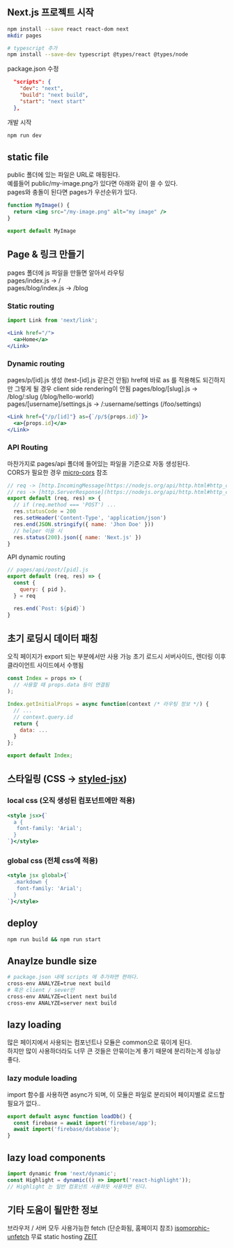 ## Next.js 프로젝트 시작  
```bash
npm install --save react react-dom next
mkdir pages

# typescript 추가
npm install --save-dev typescript @types/react @types/node
```

package.json 수정
```json 
  "scripts": {
    "dev": "next",
    "build": "next build",
    "start": "next start"
  },
```

개발 시작
```bash
npm run dev
```
## static file
public 폴더에 있는 파일은 URL로 매핑된다.  
예를들어 public/my-image.png가 있다면 아래와 같이 쓸 수 있다.  
pages와 충돌이 된다면 pages가 우선순위가 있다.
```jsx harmony
function MyImage() {
  return <img src="/my-image.png" alt="my image" />
}

export default MyImage
```

## Page & 링크 만들기
pages 폴더에 js 파일을 만들면 알아서 라우팅  
pages/index.js → /  
pages/blog/index.js → /blog  

### Static routing
```jsx harmony
import Link from 'next/link';

<Link href="/">
  <a>Home</a>
</Link>
```

### Dynamic routing
pages/p/[id].js 생성 (test-[id].js 같은건 안됨)
href에 바로 as 를 적용해도 되긴하지만 그렇게 될 경우 client side rendering이 안됨
pages/blog/[slug].js → /blog/:slug (/blog/hello-world)  
pages/[username]/settings.js → /:username/settings (/foo/settings)  
```jsx harmony
<Link href={"/p/[id]"} as={`/p/${props.id}`}>
  <a>{props.id}</a>
</Link>
```

### API Routing
마찬가지로 pages/api 폴더에 들어있는 파일을 기준으로 자동 생성된다.  
CORS가 필요한 경우 [micro-cors](https://nextjs.org/docs/api-routes/api-middlewares#micro-support) 참조
```javascript
// req -> [http.IncomingMessage(https://nodejs.org/api/http.html#http_class_http_incomingmessage) + [middlewares](https://nextjs.org/docs/api-routes/api-middlewares)
// res -> [http.ServerResponse](https://nodejs.org/api/http.html#http_class_http_serverresponse) + [helper](https://nextjs.org/docs/api-routes/response-helpers)
export default (req, res) => {
  // if (req.method === 'POST') ...
  res.statusCode = 200
  res.setHeader('Content-Type', 'application/json')
  res.end(JSON.stringify({ name: 'Jhon Doe' }))
  // helper 이용 시 
  res.status(200).json({ name: 'Next.js' })
}
```
API dynamic routing

```javascript
// pages/api/post/[pid].js
export default (req, res) => {
  const {
    query: { pid },
  } = req

  res.end(`Post: ${pid}`)
}
```

## 초기 로딩시 데이터 패칭
오직 페이지가 export 되는 부분에서만 사용 가능
초기 로드시 서버사이드, 렌더링 이후 클라이언트 사이드에서 수행됨
```jsx harmony
const Index = props => (
  // 사용할 때 props.data 등이 연결됨
);

Index.getInitialProps = async function(context /* 라우팅 정보 */) {
  // ...
  // context.query.id
  return {
    data: ...
  }
};

export default Index;
```

## 스타일링 (CSS -> [styled-jsx](https://github.com/zeit/styled-jsx))

### local css (오직 생성된 컴포넌트에만 적용)
```jsx harmony
<style jsx>{`
  a {
   font-family: 'Arial';
  }
`}</style>
```

### global css (전체 css에 적용)
```jsx harmony
<style jsx global>{`
  .markdown {
   font-family: 'Arial';
  }
`}</style>
```


## deploy
```bash
npm run build && npm run start
```


## Anaylze bundle size
```bash
# package.json 내에 scripts 에 추가하면 편하다.
cross-env ANALYZE=true next build  
# 혹은 client / sever만
cross-env ANALYZE=client next build  
cross-env ANALYZE=server next build  
```

## lazy loading
많은 페이지에서 사용되는 컴포넌트나 모듈은 common으로 묶이게 된다.  
하지만 많이 사용하더라도 너무 큰 것들은 안묶이는게 좋기 때문에 분리하는게 성능상 좋다.  

### lazy module loading
import 함수를 사용하면 async가 되며, 이 모듈은 파일로 분리되어 페이지별로 로드할 필요가 없다..
```jsx harmony
export default async function loadDb() {
  const firebase = await import('firebase/app');
  await import('firebase/database');
}
```

## lazy load components
```jsx harmony
import dynamic from 'next/dynamic';
const Highlight = dynamic(() => import('react-highlight'));
// Highlight 는 일반 컴포넌트 사용하듯 사용하면 된다.
```

## 기타 도움이 될만한 정보
브라우저 / 서버 모두 사용가능한 fetch (단순화됨, 홈페이지 참조) [isomorphic-unfetch](https://www.npmjs.com/package/isomorphic-unfetch)
무료 static hosting [ZEIT](https://zeit.co/)
